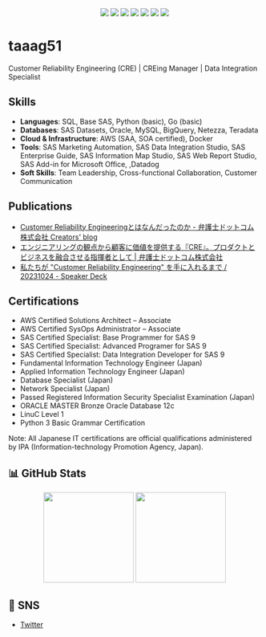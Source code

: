 <div align="center">
  <img src="https://img.shields.io/badge/-Oracle-F80000?style=flat&logo=Oracle&logoColor=white" />
  <img src="https://img.shields.io/badge/-SAS-1E90FF?style=flat&logo=SAS&logoColor=white" />
  <img src="https://img.shields.io/badge/-AWS-232F3E?style=flat&logo=Amazon-AWS&logoColor=white" />
  <img src="https://img.shields.io/badge/-MySQL-4479A1?style=flat&logo=MySQL&logoColor=white" />
  <img src="https://img.shields.io/badge/-Python-3776AB?style=flat&logo=Python&logoColor=white" />
  <img src="https://img.shields.io/badge/-Go-00ADD8?style=flat&logo=Go&logoColor=white" />
  <img src="https://img.shields.io/badge/-Docker-2496ED?style=flat&logo=Docker&logoColor=white" />
</div>

# taaag51
Customer Reliability Engineering (CRE) | CREing Manager | Data Integration Specialist


## Skills

- **Languages**: SQL, Base SAS, Python (basic), Go (basic)
- **Databases**: SAS Datasets, Oracle, MySQL, BigQuery, Netezza, Teradata
- **Cloud & Infrastructure**: AWS (SAA, SOA certified), Docker
- **Tools**: SAS Marketing Automation, SAS Data Integration Studio, SAS Enterprise Guide, SAS Information Map Studio, SAS Web Report Studio, SAS Add-in for Microsoft Office, ,Datadog
- **Soft Skills**: Team Leadership, Cross-functional Collaboration, Customer Communication

## Publications

- [Customer Reliability Engineeringとはなんだったのか - 弁護士ドットコム株式会社 Creators' blog](https://creators.bengo4.com/entry/2023/12/09/000000)
- [エンジニアリングの観点から顧客に価値を提供する『CRE』。プロダクトとビジネスを融合させる指揮者として | 弁護士ドットコム株式会社](https://www.wantedly.com/companies/bengo4/post_articles/347909)
- [私たちが "Customer Reliability Engineering" を手に入れるまで / 20231024 - Speaker Deck](https://speakerdeck.com/bengo4com/20231024)

## Certifications

- AWS Certified Solutions Architect – Associate
- AWS Certified SysOps Administrator – Associate
- SAS Certified Specialist: Base Programmer for SAS 9
- SAS Certified Specialist: Advanced Programer for SAS 9
- SAS Certified Specialist: Data Integration Developer for SAS 9
- Fundamental Information Technology Engineer (Japan)
- Applied Information Technology Engineer (Japan)
- Database Specialist (Japan)
- Network Specialist (Japan)
- Passed Registered Information Security Specialist Examination (Japan)
- ORACLE MASTER Bronze Oracle Database 12c
- LinuC Level 1
- Python 3 Basic Grammar Certification

Note: All Japanese IT certifications are official qualifications administered by IPA (Information-technology Promotion Agency, Japan).

## 📊 GitHub Stats

<div align="center">
  <img height="180em" src="https://github-readme-stats.vercel.app/api?username=taaag51&show_icons=true&theme=dark&include_all_commits=true&count_private=true"/>
  <img height="180em" src="https://github-readme-stats.vercel.app/api/top-langs/?username=taaag51&layout=compact&langs_count=7&theme=dark"/>
</div>

## 🦆 SNS

- [Twitter](https://x.com/taaag51)
